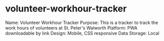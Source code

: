 # volunteer-workhour-tracker

Name: Volunteer Workhour Tracker
Purpose: This is a tracker to track the work hours of volunteers at St. Peter's Walworth
Platform: PWA downloadable by link
Design: Mobile, CSS responsive
Data Storage: Local
